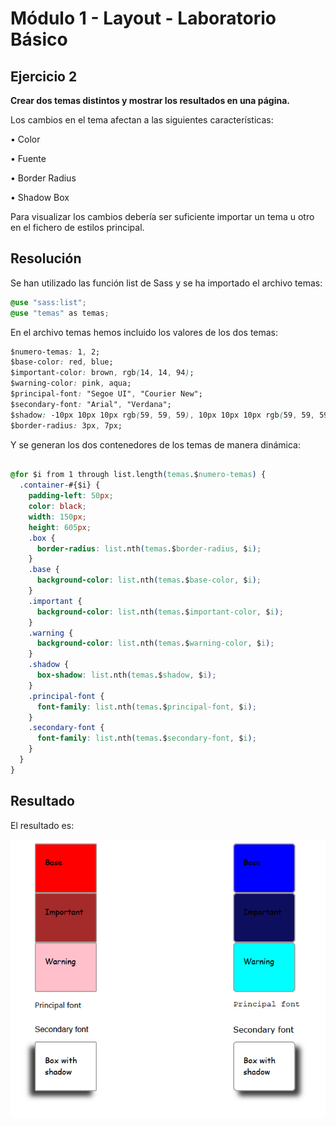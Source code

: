 # Módulo 1 - Layout - Laboratorio Básico

## Ejercicio 2

<b>Crear dos temas distintos y mostrar los resultados en una página.</b>

Los cambios en el tema afectan a las siguientes características:

• Color

• Fuente

• Border Radius

• Shadow Box

Para visualizar los cambios debería ser suficiente importar un tema u otro en el fichero de estilos principal.

## Resolución

Se han utilizado las función list de Sass y se ha importado el archivo temas:

```CSS
@use "sass:list";
@use "temas" as temas;
```

En el archivo temas hemos incluido los valores de los dos temas:

```CSS
$numero-temas: 1, 2;
$base-color: red, blue;
$important-color: brown, rgb(14, 14, 94);
$warning-color: pink, aqua;
$principal-font: "Segoe UI", "Courier New";
$secondary-font: "Arial", "Verdana";
$shadow: -10px 10px 10px rgb(59, 59, 59), 10px 10px 10px rgb(59, 59, 59);
$border-radius: 3px, 7px;

```

Y se generan los dos contenedores de los temas de manera dinámica:

```CSS

@for $i from 1 through list.length(temas.$numero-temas) {
  .container-#{$i} {
    padding-left: 50px;
    color: black;
    width: 150px;
    height: 605px;
    .box {
      border-radius: list.nth(temas.$border-radius, $i);
    }
    .base {
      background-color: list.nth(temas.$base-color, $i);
    }
    .important {
      background-color: list.nth(temas.$important-color, $i);
    }
    .warning {
      background-color: list.nth(temas.$warning-color, $i);
    }
    .shadow {
      box-shadow: list.nth(temas.$shadow, $i);
    }
    .principal-font {
      font-family: list.nth(temas.$principal-font, $i);
    }
    .secondary-font {
      font-family: list.nth(temas.$secondary-font, $i);
    }
  }
}

```

## Resultado

El resultado es:</p>

![Resultado](./imagenes/Captura_temas.png)
